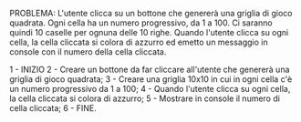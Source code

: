 PROBLEMA: L'utente clicca su un bottone che genererà una griglia di gioco quadrata. Ogni cella ha un numero progressivo, da 1 a 100. Ci saranno quindi 10 caselle per ognuna delle 10 righe. Quando l'utente clicca su ogni cella, la cella cliccata si colora di azzurro ed emetto un messaggio in console con il numero della cella cliccata.

1 - INIZIO
2 - Creare un bottone da far cliccare all'utente che genererà una griglia di gioco quadrata;
3 - Creare una griglia 10x10 in cui in ogni cella c'è un numero progressivo da 1 a 100;
4 - Quando l'utente clicca su ogni cella, la cella cliccata si colora di azzurro;
5 - Mostrare in console il numero di cella cliccata;
6 - FINE.